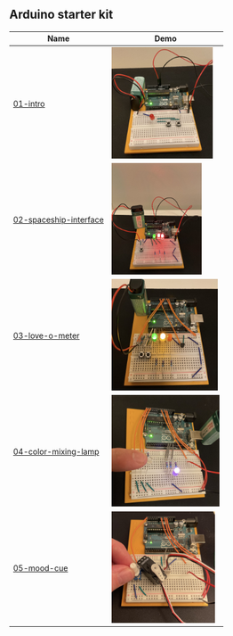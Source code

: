 ## Arduino starter kit

| Name                                                | Demo                                                       |
| --------------------------------------------------- | ---------------------------------------------------------- |
| [01-intro](./01-intro/)                             | <img height=200 src="./01-intro/demo.jpeg"/>               |
| [02-spaceship-interface](./02-spaceship-interface/) | <img height=200 src="./02-spaceship-interface/demo.jpeg"/> |
| [03-love-o-meter](./03-love-o-meter/)               | <img height=200 src="./03-love-o-meter/demo.jpeg"/>        |
| [04-color-mixing-lamp](./04-color-mixing-lamp/)     | <img height=200 src="./04-color-mixing-lamp/demo.jpeg"/>   |
| [05-mood-cue](./05-mood-cue/)                       | <img height=200 src="./05-mood-cue/demo.jpeg"/>            |
